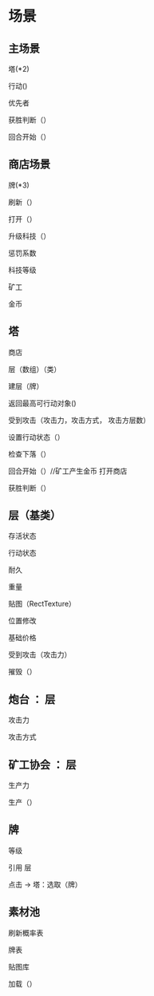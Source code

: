 # 场景

## 主场景

塔(*2)

行动()

优先者

获胜判断（）

回合开始（）

## 商店场景

牌(*3)

刷新（）

打开（）

升级科技（）

惩罚系数

科技等级

矿工

金币

## 塔

商店

层（数组）（类）

建层（牌）

返回最高可行动对象()

受到攻击（攻击力，攻击方式， 攻击方层数）

设置行动状态（）

检查下落（）

回合开始（）//矿工产生金币 打开商店

获胜判断（）

## 层（基类）

存活状态

行动状态

耐久

重量

贴图（RectTexture）

位置修改

基础价格

受到攻击（攻击力）

摧毁（）

## 炮台 ： 层

攻击力

攻击方式

## 矿工协会 ： 层

生产力

生产（）

## 牌

等级

引用 层

点击 -> 塔：选取（牌）

## 素材池

刷新概率表

牌表

贴图库

加载（）
